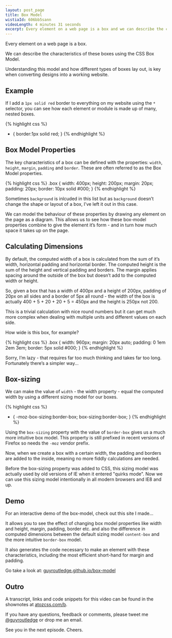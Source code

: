 ```yaml
---
layout: post_page
title: Box Model
wistiaId: 606bb5sann
videoLength: 4 minutes 31 seconds
excerpt: Every element on a web page is a box and we can describe the characteristics of these boxes using the CSS Box Model. Understanding this model and how different types of boxes lay out, is key when converting designs into a working website.
---
```


Every element on a web page is a box.

We can describe the characteristics of these boxes using the CSS Box
Model.

Understanding this model and how different types of boxes lay out, is
key when converting designs into a working website.

## Example

If I add a `1px solid red` border to everything on my website using the
`*` selector, you can see how each element or module is made up of many,
nested boxes.

{% highlight css %}
* {
	border:1px solid red;
}
{% endhighlight %}

## Box Model Properties

The key characteristics of a box can be defined with the properties:
`width`, `height`, `margin`, `padding` and `border`. These are often
referred to as the Box Model properties.

{% highlight css %}
.box {
	width: 400px;
	height: 200px;
	margin: 20px;
	padding: 20px;
	border: 10px solid #000;
}
{% endhighlight %}

Sometimes `background` is inlcuded in this list but as `background`
doesn’t change the shape or layout of a box, I’ve left it out in this case.

We can model the behaviour of these properties by drawing any element on
the page as a diagram. This allows us to see how these box-model
properties combine to give the element it’s form - and in turn how much
space it takes up on the page.

## Calculating Dimensions

By default, the computed width of a box is calculated from the sum of
it’s width, horizontal padding and horizontal border. The computed
height is the sum of the height and vertical padding and borders. The
margin applies spacing around the outside of the box but doesn’t add to
the computed width or height.

So, given a box that has a width of 400px and a height of 200px, padding
of 20px on all sides and a border of 5px all round - the width of the box is
actually 400 + 5 + 20 + 20 + 5 = 450px and the height is 250px not 200.

This is a trivial calculation with nice round numbers but it can get
much more complex when dealing with multiple units and different values
on each side.

How wide is this box, for example?

{% highlight css %}
.box {
	width: 960px;
	margin: 20px auto;
	padding: 0 1em 2em 3em;
	border: 5px solid #000;
}
{% endhighlight %}

Sorry, I’m lazy - that requires far too much thinking and takes far too long. 
Fortunately there’s a simpler way...

## Box-sizing

We can make the value of `width` - the width property - equal the
computed width by using a different sizing model for our boxes.

{% highlight css %}
* {
	-moz-box-sizing:border-box;
	     box-sizing:border-box;
}
{% endhighlight %}

Using the `box-sizing` property with the value of `border-box` gives us
a much more intuitive box model. This property is still prefixed in
recent versions of Firefox so needs the `-moz` vendor prefix.

Now, when we create a box with a certain width, the padding and borders
are added to the inside, meaning no more fiddly calculations are needed.

Before the box-sizing property was added to CSS, this sizing model was 
actually used by old versions of IE when it entered "quirks mode". Now
we can use this sizing model intentionally in all modern browsers and 
IE8 and up.

## Demo

For an interactive demo of the box-model, check out this site I made...

It allows you to see the effect of changing box model properties like
width and height, margin, padding, border etc. and also the difference
in computed dimensions between the default sizing model `content-box`
and the more intuitive `border-box` model. 

It also generates the code necessary to make an element with these
characteristics, including the most efficient short-hand for margin and
padding. 

Go take a look at: [guyroutledge.github.io/box-model](guyroutledge.github.io/box-model)

## Outro

A transcript, links and code snippets for this video can be found in the
shownotes at [atozcss.com/b](http://www.atozcss.com/b).

If you have any questions, feedback or comments, please tweet me
[@guyroutledge](http://www.twitter.com/guyroutledge) or drop me an email.

See you in the next episode. Cheers.
